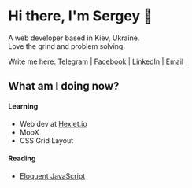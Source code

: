 # Hi there, I'm Sergey 🤝
A web developer based in Kiev, Ukraine.  
Love the grind and problem solving.

Write me here: [Telegram](https://t.me/@siniiitsa) | [Facebook](https://www.facebook.com/siniiitsa) | [LinkedIn](https://www.linkedin.com/in/siniiitsa/) | [Email](mailto:siniiitsa@gmail.com)

## What am I doing now?
#### Learning
- Web dev at [Hexlet.io](https://ru.hexlet.io/)
- MobX
- CSS Grid Layout

#### Reading
- [Eloquent JavaScript](https://eloquentjavascript.net/)
  
